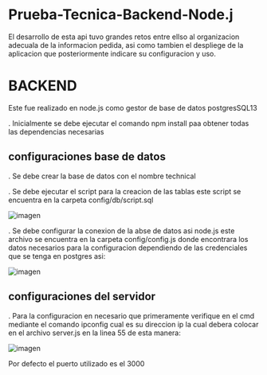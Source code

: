# Prueba-Tecnica-Backend-Node.j

El desarrollo de esta api tuvo grandes retos entre ellso al organizacion adecuala de la informacion pedida, asi como tambien el despliege de la aplicacion que posteriormente indicare su configuracion y uso.


# BACKEND

Este fue realizado en node.js como gestor de base de datos postgresSQL13

. Inicialmente se debe ejecutar el comando npm install paa obtener todas las dependencias necesarias

## configuraciones base de datos

  . Se debe crear la base de datos con el nombre technical
  
  . Se debe ejecutar el script para la creacion de las tablas este script se encuentra en la carpeta config/db/script.sql
  
  ![imagen](https://user-images.githubusercontent.com/30697632/114922825-c43ddd80-9df1-11eb-929d-7363d79d4070.png)

  . Se debe configurar la conexion de la abse de datos asi node.js este archivo se encuentra en la carpeta config/config.js donde encontrara los datos necesarios 
    para la configuracion dependiendo de las credenciales que se tenga en postgres asi:
    
   ![imagen](https://user-images.githubusercontent.com/30697632/114923163-1848c200-9df2-11eb-8a50-b51e976e7131.png)
   
 ## configuraciones del servidor
 
  . Para la configuracion en necesario que primeramente verifique en el cmd mediante el comando ipconfig cual es su direccion ip la cual debera colocar en el archivo             server.js en la linea 55 de esta manera:
  
  ![imagen](https://user-images.githubusercontent.com/30697632/114923467-7d9cb300-9df2-11eb-8c81-094350408227.png)
  
  Por defecto el puerto utilizado es el 3000



